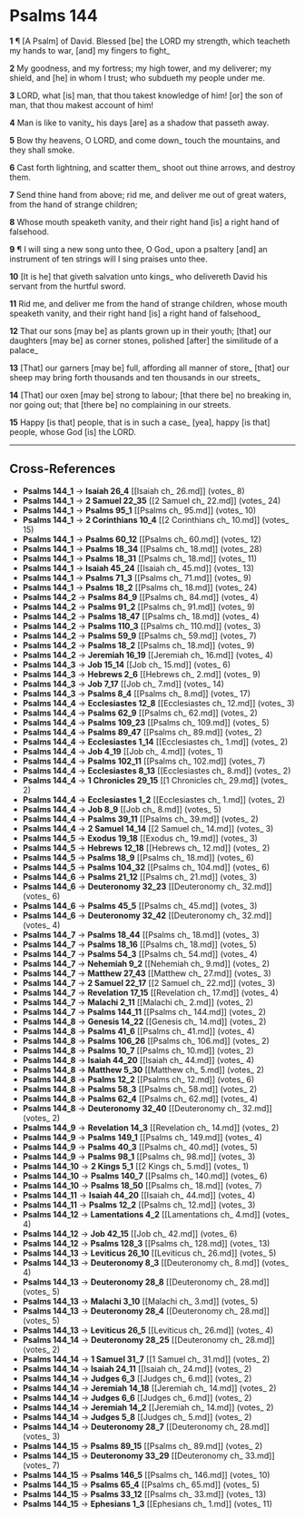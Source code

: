 # Psalms 144

**1** ¶ [A Psalm] of David. Blessed [be] the LORD my strength, which teacheth my hands to war, [and] my fingers to fight_

**2** My goodness, and my fortress; my high tower, and my deliverer; my shield, and [he] in whom I trust; who subdueth my people under me.

**3** LORD, what [is] man, that thou takest knowledge of him! [or] the son of man, that thou makest account of him!

**4** Man is like to vanity_ his days [are] as a shadow that passeth away.

**5** Bow thy heavens, O LORD, and come down_ touch the mountains, and they shall smoke.

**6** Cast forth lightning, and scatter them_ shoot out thine arrows, and destroy them.

**7** Send thine hand from above; rid me, and deliver me out of great waters, from the hand of strange children;

**8** Whose mouth speaketh vanity, and their right hand [is] a right hand of falsehood.

**9** ¶ I will sing a new song unto thee, O God_ upon a psaltery [and] an instrument of ten strings will I sing praises unto thee.

**10** [It is he] that giveth salvation unto kings_ who delivereth David his servant from the hurtful sword.

**11** Rid me, and deliver me from the hand of strange children, whose mouth speaketh vanity, and their right hand [is] a right hand of falsehood_

**12** That our sons [may be] as plants grown up in their youth; [that] our daughters [may be] as corner stones, polished [after] the similitude of a palace_

**13** [That] our garners [may be] full, affording all manner of store_ [that] our sheep may bring forth thousands and ten thousands in our streets_

**14** [That] our oxen [may be] strong to labour; [that there be] no breaking in, nor going out; that [there be] no complaining in our streets.

**15** Happy [is that] people, that is in such a case_ [yea], happy [is that] people, whose God [is] the LORD.

---

## Cross-References

- **Psalms 144_1** → **Isaiah 26_4** [[Isaiah ch_ 26.md]] (votes_ 8)
- **Psalms 144_1** → **2 Samuel 22_35** [[2 Samuel ch_ 22.md]] (votes_ 24)
- **Psalms 144_1** → **Psalms 95_1** [[Psalms ch_ 95.md]] (votes_ 10)
- **Psalms 144_1** → **2 Corinthians 10_4** [[2 Corinthians ch_ 10.md]] (votes_ 15)
- **Psalms 144_1** → **Psalms 60_12** [[Psalms ch_ 60.md]] (votes_ 12)
- **Psalms 144_1** → **Psalms 18_34** [[Psalms ch_ 18.md]] (votes_ 28)
- **Psalms 144_1** → **Psalms 18_31** [[Psalms ch_ 18.md]] (votes_ 11)
- **Psalms 144_1** → **Isaiah 45_24** [[Isaiah ch_ 45.md]] (votes_ 13)
- **Psalms 144_1** → **Psalms 71_3** [[Psalms ch_ 71.md]] (votes_ 9)
- **Psalms 144_1** → **Psalms 18_2** [[Psalms ch_ 18.md]] (votes_ 24)
- **Psalms 144_2** → **Psalms 84_9** [[Psalms ch_ 84.md]] (votes_ 4)
- **Psalms 144_2** → **Psalms 91_2** [[Psalms ch_ 91.md]] (votes_ 9)
- **Psalms 144_2** → **Psalms 18_47** [[Psalms ch_ 18.md]] (votes_ 4)
- **Psalms 144_2** → **Psalms 110_3** [[Psalms ch_ 110.md]] (votes_ 3)
- **Psalms 144_2** → **Psalms 59_9** [[Psalms ch_ 59.md]] (votes_ 7)
- **Psalms 144_2** → **Psalms 18_2** [[Psalms ch_ 18.md]] (votes_ 9)
- **Psalms 144_2** → **Jeremiah 16_19** [[Jeremiah ch_ 16.md]] (votes_ 4)
- **Psalms 144_3** → **Job 15_14** [[Job ch_ 15.md]] (votes_ 6)
- **Psalms 144_3** → **Hebrews 2_6** [[Hebrews ch_ 2.md]] (votes_ 9)
- **Psalms 144_3** → **Job 7_17** [[Job ch_ 7.md]] (votes_ 14)
- **Psalms 144_3** → **Psalms 8_4** [[Psalms ch_ 8.md]] (votes_ 17)
- **Psalms 144_4** → **Ecclesiastes 12_8** [[Ecclesiastes ch_ 12.md]] (votes_ 3)
- **Psalms 144_4** → **Psalms 62_9** [[Psalms ch_ 62.md]] (votes_ 2)
- **Psalms 144_4** → **Psalms 109_23** [[Psalms ch_ 109.md]] (votes_ 5)
- **Psalms 144_4** → **Psalms 89_47** [[Psalms ch_ 89.md]] (votes_ 2)
- **Psalms 144_4** → **Ecclesiastes 1_14** [[Ecclesiastes ch_ 1.md]] (votes_ 2)
- **Psalms 144_4** → **Job 4_19** [[Job ch_ 4.md]] (votes_ 1)
- **Psalms 144_4** → **Psalms 102_11** [[Psalms ch_ 102.md]] (votes_ 7)
- **Psalms 144_4** → **Ecclesiastes 8_13** [[Ecclesiastes ch_ 8.md]] (votes_ 2)
- **Psalms 144_4** → **1 Chronicles 29_15** [[1 Chronicles ch_ 29.md]] (votes_ 2)
- **Psalms 144_4** → **Ecclesiastes 1_2** [[Ecclesiastes ch_ 1.md]] (votes_ 2)
- **Psalms 144_4** → **Job 8_9** [[Job ch_ 8.md]] (votes_ 5)
- **Psalms 144_4** → **Psalms 39_11** [[Psalms ch_ 39.md]] (votes_ 2)
- **Psalms 144_4** → **2 Samuel 14_14** [[2 Samuel ch_ 14.md]] (votes_ 3)
- **Psalms 144_5** → **Exodus 19_18** [[Exodus ch_ 19.md]] (votes_ 3)
- **Psalms 144_5** → **Hebrews 12_18** [[Hebrews ch_ 12.md]] (votes_ 2)
- **Psalms 144_5** → **Psalms 18_9** [[Psalms ch_ 18.md]] (votes_ 6)
- **Psalms 144_5** → **Psalms 104_32** [[Psalms ch_ 104.md]] (votes_ 6)
- **Psalms 144_6** → **Psalms 21_12** [[Psalms ch_ 21.md]] (votes_ 3)
- **Psalms 144_6** → **Deuteronomy 32_23** [[Deuteronomy ch_ 32.md]] (votes_ 6)
- **Psalms 144_6** → **Psalms 45_5** [[Psalms ch_ 45.md]] (votes_ 3)
- **Psalms 144_6** → **Deuteronomy 32_42** [[Deuteronomy ch_ 32.md]] (votes_ 4)
- **Psalms 144_7** → **Psalms 18_44** [[Psalms ch_ 18.md]] (votes_ 3)
- **Psalms 144_7** → **Psalms 18_16** [[Psalms ch_ 18.md]] (votes_ 5)
- **Psalms 144_7** → **Psalms 54_3** [[Psalms ch_ 54.md]] (votes_ 4)
- **Psalms 144_7** → **Nehemiah 9_2** [[Nehemiah ch_ 9.md]] (votes_ 2)
- **Psalms 144_7** → **Matthew 27_43** [[Matthew ch_ 27.md]] (votes_ 3)
- **Psalms 144_7** → **2 Samuel 22_17** [[2 Samuel ch_ 22.md]] (votes_ 3)
- **Psalms 144_7** → **Revelation 17_15** [[Revelation ch_ 17.md]] (votes_ 4)
- **Psalms 144_7** → **Malachi 2_11** [[Malachi ch_ 2.md]] (votes_ 2)
- **Psalms 144_7** → **Psalms 144_11** [[Psalms ch_ 144.md]] (votes_ 2)
- **Psalms 144_8** → **Genesis 14_22** [[Genesis ch_ 14.md]] (votes_ 2)
- **Psalms 144_8** → **Psalms 41_6** [[Psalms ch_ 41.md]] (votes_ 4)
- **Psalms 144_8** → **Psalms 106_26** [[Psalms ch_ 106.md]] (votes_ 2)
- **Psalms 144_8** → **Psalms 10_7** [[Psalms ch_ 10.md]] (votes_ 2)
- **Psalms 144_8** → **Isaiah 44_20** [[Isaiah ch_ 44.md]] (votes_ 4)
- **Psalms 144_8** → **Matthew 5_30** [[Matthew ch_ 5.md]] (votes_ 2)
- **Psalms 144_8** → **Psalms 12_2** [[Psalms ch_ 12.md]] (votes_ 6)
- **Psalms 144_8** → **Psalms 58_3** [[Psalms ch_ 58.md]] (votes_ 2)
- **Psalms 144_8** → **Psalms 62_4** [[Psalms ch_ 62.md]] (votes_ 4)
- **Psalms 144_8** → **Deuteronomy 32_40** [[Deuteronomy ch_ 32.md]] (votes_ 2)
- **Psalms 144_9** → **Revelation 14_3** [[Revelation ch_ 14.md]] (votes_ 2)
- **Psalms 144_9** → **Psalms 149_1** [[Psalms ch_ 149.md]] (votes_ 4)
- **Psalms 144_9** → **Psalms 40_3** [[Psalms ch_ 40.md]] (votes_ 5)
- **Psalms 144_9** → **Psalms 98_1** [[Psalms ch_ 98.md]] (votes_ 3)
- **Psalms 144_10** → **2 Kings 5_1** [[2 Kings ch_ 5.md]] (votes_ 1)
- **Psalms 144_10** → **Psalms 140_7** [[Psalms ch_ 140.md]] (votes_ 6)
- **Psalms 144_10** → **Psalms 18_50** [[Psalms ch_ 18.md]] (votes_ 7)
- **Psalms 144_11** → **Isaiah 44_20** [[Isaiah ch_ 44.md]] (votes_ 4)
- **Psalms 144_11** → **Psalms 12_2** [[Psalms ch_ 12.md]] (votes_ 3)
- **Psalms 144_12** → **Lamentations 4_2** [[Lamentations ch_ 4.md]] (votes_ 4)
- **Psalms 144_12** → **Job 42_15** [[Job ch_ 42.md]] (votes_ 6)
- **Psalms 144_12** → **Psalms 128_3** [[Psalms ch_ 128.md]] (votes_ 13)
- **Psalms 144_13** → **Leviticus 26_10** [[Leviticus ch_ 26.md]] (votes_ 5)
- **Psalms 144_13** → **Deuteronomy 8_3** [[Deuteronomy ch_ 8.md]] (votes_ 4)
- **Psalms 144_13** → **Deuteronomy 28_8** [[Deuteronomy ch_ 28.md]] (votes_ 5)
- **Psalms 144_13** → **Malachi 3_10** [[Malachi ch_ 3.md]] (votes_ 5)
- **Psalms 144_13** → **Deuteronomy 28_4** [[Deuteronomy ch_ 28.md]] (votes_ 5)
- **Psalms 144_13** → **Leviticus 26_5** [[Leviticus ch_ 26.md]] (votes_ 4)
- **Psalms 144_14** → **Deuteronomy 28_25** [[Deuteronomy ch_ 28.md]] (votes_ 2)
- **Psalms 144_14** → **1 Samuel 31_7** [[1 Samuel ch_ 31.md]] (votes_ 2)
- **Psalms 144_14** → **Isaiah 24_11** [[Isaiah ch_ 24.md]] (votes_ 2)
- **Psalms 144_14** → **Judges 6_3** [[Judges ch_ 6.md]] (votes_ 2)
- **Psalms 144_14** → **Jeremiah 14_18** [[Jeremiah ch_ 14.md]] (votes_ 2)
- **Psalms 144_14** → **Judges 6_6** [[Judges ch_ 6.md]] (votes_ 2)
- **Psalms 144_14** → **Jeremiah 14_2** [[Jeremiah ch_ 14.md]] (votes_ 2)
- **Psalms 144_14** → **Judges 5_8** [[Judges ch_ 5.md]] (votes_ 2)
- **Psalms 144_14** → **Deuteronomy 28_7** [[Deuteronomy ch_ 28.md]] (votes_ 3)
- **Psalms 144_15** → **Psalms 89_15** [[Psalms ch_ 89.md]] (votes_ 2)
- **Psalms 144_15** → **Deuteronomy 33_29** [[Deuteronomy ch_ 33.md]] (votes_ 7)
- **Psalms 144_15** → **Psalms 146_5** [[Psalms ch_ 146.md]] (votes_ 10)
- **Psalms 144_15** → **Psalms 65_4** [[Psalms ch_ 65.md]] (votes_ 5)
- **Psalms 144_15** → **Psalms 33_12** [[Psalms ch_ 33.md]] (votes_ 13)
- **Psalms 144_15** → **Ephesians 1_3** [[Ephesians ch_ 1.md]] (votes_ 11)
